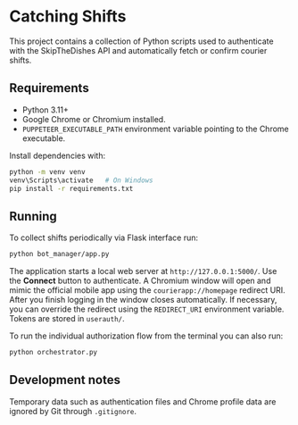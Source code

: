 # Catching Shifts

This project contains a collection of Python scripts used to authenticate with the
SkipTheDishes API and automatically fetch or confirm courier shifts.

## Requirements

- Python 3.11+
- Google Chrome or Chromium installed.
- `PUPPETEER_EXECUTABLE_PATH` environment variable pointing to the Chrome executable.

Install dependencies with:

```bash
python -m venv venv
venv\Scripts\activate   # On Windows
pip install -r requirements.txt
```

## Running

To collect shifts periodically via Flask interface run:

```bash
python bot_manager/app.py
```

The application starts a local web server at `http://127.0.0.1:5000/`.
Use the **Connect** button to authenticate. A Chromium window will open and
mimic the official mobile app using the `courierapp://homepage` redirect URI.
After you finish logging in the window closes automatically. If necessary, you
can override the redirect using the `REDIRECT_URI` environment variable.
Tokens are stored in `userauth/`.

To run the individual authorization flow from the terminal you can also run:

```bash
python orchestrator.py
```

## Development notes

Temporary data such as authentication files and Chrome profile data are ignored
by Git through `.gitignore`.
